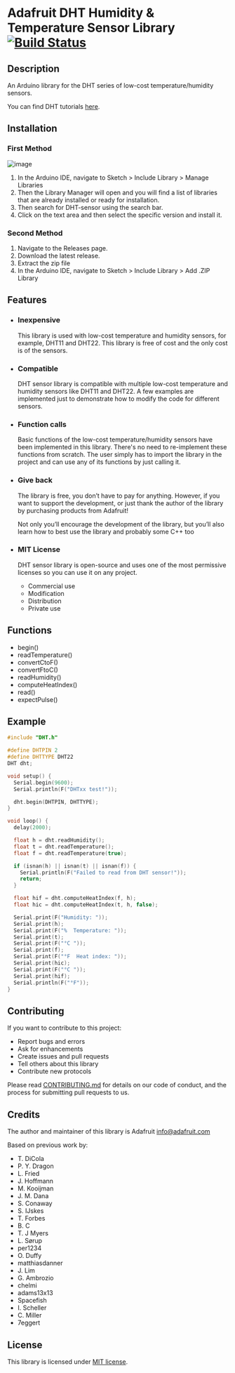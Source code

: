 # Adafruit DHT Humidity & Temperature Sensor Library [![Build Status](https://travis-ci.com/adafruit/DHT-sensor-library.svg?branch=master)](https://travis-ci.com/adafruit/DHT-sensor-library)

## Description

An Arduino library for the DHT series of low-cost temperature/humidity sensors.

You can find DHT tutorials [here](https://learn.adafruit.com/dht).

## Installation

### First Method

![image](https://user-images.githubusercontent.com/36513474/67982415-773d6a00-fc44-11e9-8741-8185da71e785.png)

1. In the Arduino IDE, navigate to Sketch > Include Library > Manage Libraries
1. Then the Library Manager will open and you will find a list of libraries that are already installed or ready for installation.
1. Then search for DHT-sensor using the search bar.
1. Click on the text area and then select the specific version and install it.

### Second Method

1. Navigate to the Releases page.
1. Download the latest release.
1. Extract the zip file
1. In the Arduino IDE, navigate to Sketch > Include Library > Add .ZIP Library

## Features

- ### Inexpensive

     This library is used with low-cost temperature and humidity sensors, for example, DHT11 and DHT22. This library is free of cost and the only cost is of the sensors.

- ### Compatible

    DHT sensor library is compatible with multiple low-cost temperature and humidity sensors like DHT11 and DHT22. A few examples are implemented just to demonstrate how to modify the code for different sensors.

- ### Function calls

    Basic functions of the low-cost temperature/humidity sensors have been implemented in this library. There's no need to re-implement these functions from scratch. The user simply has to import the library in the project and can use any of its functions by just calling it.

- ### Give back

    The library is free, you don’t have to pay for anything. However, if you want to support the development, or just thank the author of the library by purchasing products from Adafruit!

    Not only you’ll encourage the development of the library, but you’ll also learn how to best use the library and probably some C++ too

- ### MIT License

    DHT sensor library is open-source and uses one of the most permissive licenses so you can use it on any project.

  - Commercial use
  - Modification
  - Distribution
  - Private use

## Functions

- begin()
- readTemperature()
- convertCtoF()
- convertFtoC()
- readHumidity()
- computeHeatIndex()
- read()
- expectPulse()

## Example

```Cpp
#include "DHT.h"

#define DHTPIN 2
#define DHTTYPE DHT22
DHT dht;

void setup() {
  Serial.begin(9600);
  Serial.println(F("DHTxx test!"));

  dht.begin(DHTPIN, DHTTYPE);
}

void loop() {
  delay(2000);

  float h = dht.readHumidity();
  float t = dht.readTemperature();
  float f = dht.readTemperature(true);

  if (isnan(h) || isnan(t) || isnan(f)) {
    Serial.println(F("Failed to read from DHT sensor!"));
    return;
  }

  float hif = dht.computeHeatIndex(f, h);
  float hic = dht.computeHeatIndex(t, h, false);

  Serial.print(F("Humidity: "));
  Serial.print(h);
  Serial.print(F("%  Temperature: "));
  Serial.print(t);
  Serial.print(F("°C "));
  Serial.print(f);
  Serial.print(F("°F  Heat index: "));
  Serial.print(hic);
  Serial.print(F("°C "));
  Serial.print(hif);
  Serial.println(F("°F"));
}
```

## Contributing

If you want to contribute to this project:

- Report bugs and errors
- Ask for enhancements
- Create issues and pull requests
- Tell others about this library
- Contribute new protocols

Please read [CONTRIBUTING.md](https://github.com/adafruit/DHT-sensor-library/blob/master/CONTRIBUTING.md) for details on our code of conduct, and the process for submitting pull requests to us.

## Credits

The author and maintainer of this library is Adafruit <info@adafruit.com>

Based on previous work by:

- T. DiCola
- P. Y. Dragon
- L. Fried
- J. Hoffmann
- M. Kooijman
- J. M. Dana
- S. Conaway
- S. IJskes
- T. Forbes
- B. C
- T. J Myers
- L. Sørup
- per1234
- O. Duffy
- matthiasdanner
- J. Lim
- G. Ambrozio
- chelmi
- adams13x13
- Spacefish
- I. Scheller
- C. Miller
- 7eggert

## License

This library is licensed under [MIT license](https://opensource.org/licenses/MIT).
